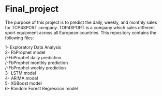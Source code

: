# Final_project
The purpose of this project is to predict the daily, weekly, and monthly sales for TOP4SPORT company. TOP4SPORT is a company which sales different sport equipment across all European countries. This repository contains the following files:
 
 1- Exploratory Data Analysis\
 2- FbProphet model\
     /-FbProphet daily prediction\
     /-FbProphet monthly prediction\
     /-FbProphet weekly prediction\
 3- LSTM model\
 4- ARIMA model\
 5- XGBoost model\
 6- Random Forest Regression model

 
 
